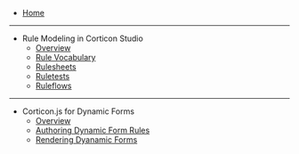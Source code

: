 - [Home](home.md)
---

- Rule Modeling in Corticon Studio
  - [Overview](Modeling-Rules/README.md)
  - [Rule Vocabulary](Modeling-Rules/Rule-Vocabulary.md)
  - [Rulesheets](Modeling-Rules/Rulesheets.md)
  - [Ruletests](Modeling-Rules/Ruletest.md)
  - [Ruleflows](Modeling-Rules/Ruleflows.md)
---
- Corticon.js for Dynamic Forms
  - [Overview](Dynamic-Forms/README.md)
  - [Authoring Dynamic Form Rules](Dynamic-Forms/Authoring-the-Rules/README.md)
  - [Rendering Dyanamic Forms](Dynamic-Forms/Rendering-the-Rules/README.md)
<!-- 
- Corticon.js
  - [Overview](corticonJS/README.md)
  - [JavaScript Platforms](corticonJS/Serverless%20Target%20Platforms.md)
  - [Using the JavaScript rules API](corticonJS/Using%20the%20JavaScript%20Rules%20API.md)
  - [Customizing the wrapper](corticonJS/Customizing%20the%20wrapper.md)
  - [Service contracts](corticonJS/Service-Contracts.md)
  - [JSON payloads and results in Corticon.js](corticonJS/JSON%20payloads%20and%20results%20in%20Corticon.js.md)
  - [JavaScript Functions](corticonJS/Custom%20JavaScript%20functions.md)
  - [Rule statements and Rule messages in Corticon.js](corticonJS/Rule%20statements%20and%20Rule%20messages%20in%20Corticon.js.md)
  - [Scripting](corticonJS/Scripting.md)




- Corticon Server Deployment
  - [Overview](corticonJava/README.md)
  - [Extending Corticon](corticonJava/extending-corticon/README.md)
  - [Accessing Data from Decision Services](corticonJava/integrating-external-datasources/README.md)
  

- Additional Resources
  * [GitHub](https://github.com/corticon/) -->